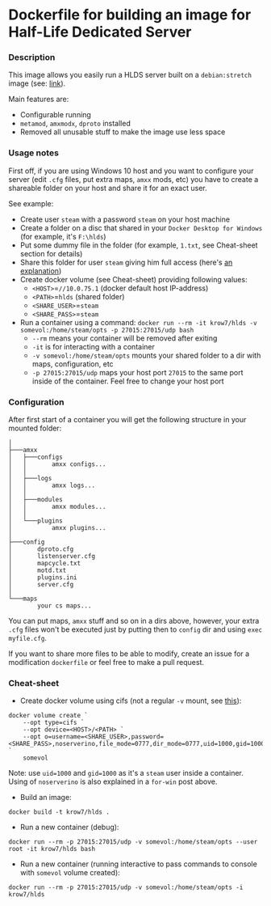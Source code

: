 # Dockerfile for building an image for Half-Life Dedicated Server

### Description

This image allows you easily run a HLDS server built on a `debian:stretch` image (see: [link](https://developer.valvesoftware.com/wiki/SteamCMD)).

Main features are:
+ Configurable running
+ `metamod`, `amxmodx`, `dproto` installed
+ Removed all unusable stuff to make the image use less space

### Usage notes

First off, if you are using Windows 10 host and you want to configure your server (edit `.cfg` files, put extra maps, `amxx` mods, etc) you have to create a shareable folder on your host and share it for an exact user.

See example:
+ Create user `steam` with a password `steam` on your host machine
+ Create a folder on a disc that shared in your `Docker Desktop for Windows` (for example, it's `F:\hlds`)
+ Put some dummy file in the folder (for example, `1.txt`, see Cheat-sheet section for details)
+ Share this folder for user `steam` giving him full access (here's [an explanation](https://lifehacker.com/how-to-share-a-folder-over-your-network-5808814))
+ Create docker volume (see Cheat-sheet) providing following values:
  * `<HOST>`=`//10.0.75.1` (docker default host IP-address)
  * `<PATH>`=`hlds` (shared folder)
  * `<SHARE_USER>`=`steam`
  * `<SHARE_PASS>`=`steam`
+ Run a container using a command: `docker run --rm -it krow7/hlds -v somevol:/home/steam/opts -p 27015:27015/udp bash`
  * `--rm` means your container will be removed after exiting
  * `-it` is for interacting with a container
  * `-v somevol:/home/steam/opts` mounts your shared folder to a dir with maps, configuration, etc
  * `-p 27015:27015/udp` maps your host port `27015` to the same port inside of the container. Feel free to change your host port

### Configuration

After first start of a container you will get the following structure in your mounted folder:
```
│   
├───amxx
│   ├───configs
│   │       amxx configs...
│   │       
│   ├───logs
│   │       amxx logs...
│   │       
│   ├───modules
│   │       amxx modules...
│   │       
│   └───plugins
│           amxx plugins...
│           
├───config
│       dproto.cfg
│       listenserver.cfg
│       mapcycle.txt
│       motd.txt
│       plugins.ini
│       server.cfg
│       
└───maps
        your cs maps...
```
You can put maps, `amxx` stuff and so on in a dirs above, however, your extra `.cfg` files won't be executed just by putting then to `config` dir and using `exec myfile.cfg`.

If you want to share more files to be able to modify, create an issue for a modification `dockerfile` or feel free to make a pull request.


### Cheat-sheet
+ Create docker volume using cifs (not a regular `-v` mount, see [this](https://github.com/docker/for-win/issues/2042)):
```
docker volume create `
	--opt type=cifs `
    --opt device=<HOST>/<PATH> `
    --opt o=username=<SHARE_USER>,password=<SHARE_PASS>,noserverino,file_mode=0777,dir_mode=0777,uid=1000,gid=1000 `
    somevol
```
Note: use `uid=1000` and `gid=1000` as it's a `steam` user inside a container.
Using of `noserverino` is also explained in a `for-win` post above.

+ Build an image:
```
docker build -t krow7/hlds .
```

+ Run a new container (debug):
```
docker run --rm -p 27015:27015/udp -v somevol:/home/steam/opts --user root -it krow7/hlds bash
```
+ Run a new container (running interactive to pass commands to console with `somevol` volume created):
```
docker run --rm -p 27015:27015/udp -v somevol:/home/steam/opts -i krow7/hlds
```

